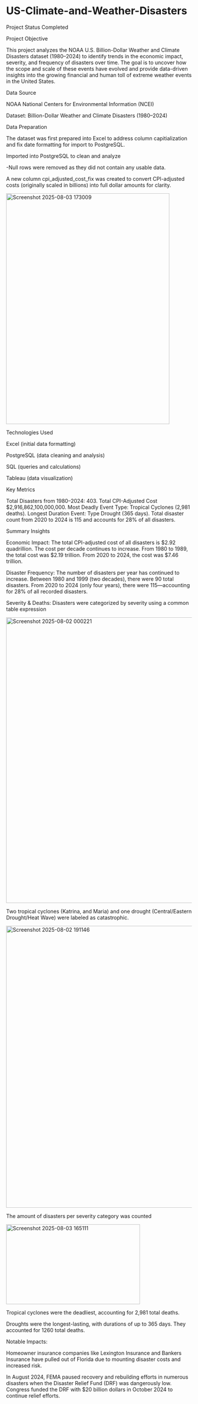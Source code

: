 # US-Climate-and-Weather-Disasters
Project Status
Completed

Project Objective

This project analyzes the NOAA U.S. Billion-Dollar Weather and Climate Disasters dataset (1980–2024) to identify trends in the economic impact, severity, and frequency of disasters over time. The goal is to uncover how the scope and scale of these events have evolved and provide data-driven insights into the growing financial and human toll of extreme weather events in the United States.

Data Source

NOAA National Centers for Environmental Information (NCEI)

Dataset: Billion-Dollar Weather and Climate Disasters (1980–2024)

Data Preparation

The dataset was first prepared into Excel to address column capitialization and fix date formatting for import to PostgreSQL.

Imported into PostgreSQL to clean and analyze

  -Null rows were removed as they did not contain any usable data.

A new column cpi_adjusted_cost_fix was created to convert CPI-adjusted costs (originally scaled in billions) into full dollar amounts for clarity.

 <img width="443" height="627" alt="Screenshot 2025-08-03 173009" src="https://github.com/user-attachments/assets/ef29f68f-079c-4b88-878a-d756b1cef2c9" />


Technologies Used

Excel (initial data formatting)

PostgreSQL (data cleaning and analysis)

SQL (queries and calculations)

Tableau (data visualization)

Key Metrics

Total Disasters from 1980–2024:	403.
Total CPI-Adjusted Cost	$2,916,862,100,000,000.
Most Deadly Event Type:	Tropical Cyclones (2,981 deaths).
Longest Duration Event: Type	Drought (365 days).
Total disaster count from 2020 to 2024 is 115 and accounts for 28% of all disasters.

Summary Insights

Economic Impact:
The total CPI-adjusted cost of all disasters is $2.92 quadrillion. The cost per decade continues to increase. From 1980 to 1989, the total cost was $2.19 trillion. From 2020 to 2024, the cost was $7.46 trillion.

Disaster Frequency:
The number of disasters per year has continued to increase. Between 1980 and 1999 (two decades), there were 90 total disasters. From 2020 to 2024 (only four years), there were 115—accounting for 28% of all recorded disasters.

Severity & Deaths:
Disasters were categorized by severity using a common table expression

<img width="1158" height="776" alt="Screenshot 2025-08-02 000221" src="https://github.com/user-attachments/assets/3061a13f-e806-4ca0-8453-df3baa2c4819" />

Two tropical cyclones (Katrina, and Maria) and one drought (Central/Eastern Drought/Heat Wave) were labeled as catastrophic. 

<img width="1249" height="766" alt="Screenshot 2025-08-02 191146" src="https://github.com/user-attachments/assets/0341d39a-89af-4a1a-8c60-57b17e823f3a" />

The amount of disasters per severity category was counted

<img width="363" height="217" alt="Screenshot 2025-08-03 165111" src="https://github.com/user-attachments/assets/ac2bc584-5227-4fcb-b9a7-0a7020cd6790" />

Tropical cyclones were the deadliest, accounting for 2,981 total deaths.

Droughts were the longest-lasting, with durations of up to 365 days. They accounted for 1260 total deaths.

Notable Impacts:

Homeowner insurance companies like Lexington Insurance and Bankers Insurance have pulled out of Florida due to mounting disaster costs and increased risk.

In August 2024, FEMA paused recovery and rebuilding efforts in numerous disasters when the Disaster Relief Fund (DRF) was dangerously low. Congress funded the DRF with $20 billion dollars in October 2024 to continue relief efforts.
